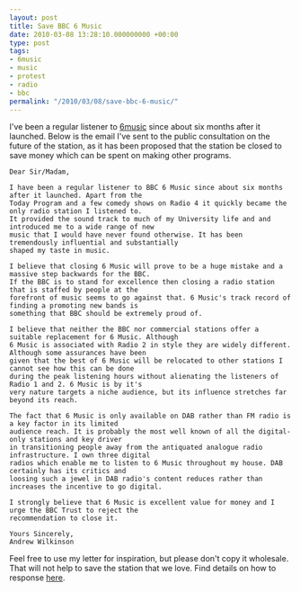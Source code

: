 ```yaml
---
layout: post
title: Save BBC 6 Music
date: 2010-03-08 13:28:10.000000000 +00:00
type: post
tags:
- 6music
- music
- protest
- radio
- bbc
permalink: "/2010/03/08/save-bbc-6-music/"
---
```

I've been a regular listener to <a href="http://www.bbc.co.uk/6music">6music</a> since about six months after
it launched. Below is the email I've sent to the public consultation on the future of the station, as it has
been proposed that the station be closed to save money which can be spent on making other programs.

    Dear Sir/Madam,

    I have been a regular listener to BBC 6 Music since about six months after it launched. Apart from the
    Today Program and a few comedy shows on Radio 4 it quickly became the only radio station I listened to.
    It provided the sound track to much of my University life and and introduced me to a wide range of new
    music that I would have never found otherwise. It has been tremendously influential and substantially
    shaped my taste in music.

    I believe that closing 6 Music will prove to be a huge mistake and a massive step backwards for the BBC.
    If the BBC is to stand for excellence then closing a radio station that is staffed by people at the
    forefront of music seems to go against that. 6 Music's track record of finding a promoting new bands is
    something that BBC should be extremely proud of.

    I believe that neither the BBC nor commercial stations offer a suitable replacement for 6 Music. Although
    6 Music is associated with Radio 2 in style they are widely different. Although some assurances have been
    given that the best of 6 Music will be relocated to other stations I cannot see how this can be done
    during the peak listening hours without alienating the listeners of Radio 1 and 2. 6 Music is by it's
    very nature targets a niche audience, but its influence stretches far beyond its reach.

    The fact that 6 Music is only available on DAB rather than FM radio is a key factor in its limited
    audience reach. It is probably the most well known of all the digital-only stations and key driver
    in transitioning people away from the antiquated analogue radio infrastructure. I own three digital
    radios which enable me to listen to 6 Music throughout my house. DAB certainly has its critics and
    loosing such a jewel in DAB radio's content reduces rather than increases the incentive to go digital.

    I strongly believe that 6 Music is excellent value for money and I urge the BBC Trust to reject the
    recommendation to close it.

    Yours Sincerely,
    Andrew Wilkinson

Feel free to use my letter for inspiration, but please don't copy it wholesale. That will not help to save the station that we love. Find details on how to response <a href="http://www.bbc.co.uk/bbctrust/consultations/departments/bbc/bbc-strategy-review/consultation/consult_view">here</a>.
